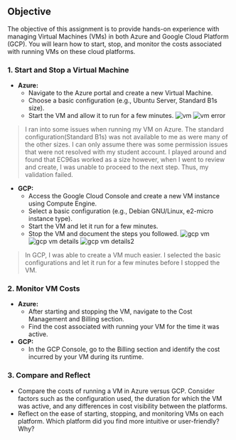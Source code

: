 ## Objective
The objective of this assignment is to provide hands-on experience with managing Virtual Machines (VMs) in both Azure and Google Cloud Platform (GCP). You will learn how to start, stop, and monitor the costs associated with running VMs on these cloud platforms.

### 1. Start and Stop a Virtual Machine
- **Azure:**
  - Navigate to the Azure portal and create a new Virtual Machine.
  - Choose a basic configuration (e.g., Ubuntu Server, Standard B1s size).
  - Start the VM and allow it to run for a few minutes.
![vm](https://github.com/user-attachments/assets/c6fa0b0a-7b06-439a-8b4a-af51874161e8)
![vm error](https://github.com/user-attachments/assets/5780f7b8-bd15-45c0-b540-3446506f44db)

> I ran into some issues when running my VM on Azure. The standard configuration(Standard B1s) was not available to me as were many of the other sizes. I can only assume there was some permission issues that were not resolved with my student account. I played around and found that EC96as worked as a size however, when I went to review and create, I was unable to proceed to the next step. Thus, my validation failed.

- **GCP:**
  - Access the Google Cloud Console and create a new VM instance using Compute Engine.
  - Select a basic configuration (e.g., Debian GNU/Linux, e2-micro instance type).
  - Start the VM and let it run for a few minutes.
  - Stop the VM and document the steps you followed.
![gcp vm](https://github.com/user-attachments/assets/5805a05e-352c-46c7-b1cd-2d3d26663ac0)
![gcp vm details](https://github.com/user-attachments/assets/bafa1f8f-728e-4efe-b2d9-bb376253df3f)
![gcp vm details2](https://github.com/user-attachments/assets/48f9d39f-a770-44f9-8800-62a6b624d19c)

> In GCP, I was able to create a VM much easier. I selected the basic configurations and let it run for a few minutes before I stopped the VM.

### 2. Monitor VM Costs
- **Azure:**
  - After starting and stopping the VM, navigate to the Cost Management and Billing section.
  - Find the cost associated with running your VM for the time it was active.
- **GCP:**
  - In the GCP Console, go to the Billing section and identify the cost incurred by your VM during its runtime.
    
### 3. Compare and Reflect
- Compare the costs of running a VM in Azure versus GCP. Consider factors such as the configuration used, the duration for which the VM was active, and any differences in cost visibility between the platforms.
- Reflect on the ease of starting, stopping, and monitoring VMs on each platform. Which platform did you find more intuitive or user-friendly? Why?
